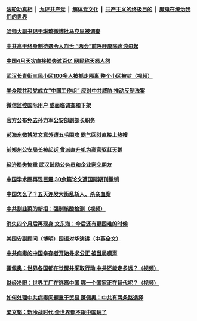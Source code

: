####  [法轮功真相](../../../../basic/blob/master/README.md?t=05090131) &nbsp;|&nbsp; [九评共产党](../../../../9ping.md/blob/master/README.md?t=05090131) &nbsp;|&nbsp; [解体党文化](../../../../jtdwh.md/blob/master/README.md?t=05090131)  &nbsp;|&nbsp; [共产主义的终极目的](../../../../gczydzjmd.md/blob/master/README.md?t=05090131) &nbsp;|&nbsp; [魔鬼在统治我们的世界](../../../../mgztzwmdsj.md/blob/master/README.md?t=05090131) 

#### [哈师大副书记于琳琦微博批马克思被调查](../pages/soh5/376429.md?t=05090131) 
#### [中共高干终身制待遇令人咋舌 “两会”前呼吁废除声浪忽起](../pages/soh5/376333.md?t=05090131) 
#### [中国4月天灾直接损失过百亿  网民称天怒人怨](../pages/soh5/376390.md?t=05090131) 
#### [武汉长青街三民小区100多人被抓走隔离  整个小区被封（视频）](../pages/soh5/376378.md?t=05090131) 
#### [美众院共和党成立“中国工作组”  应对中共威胁 推动反制法案](../pages/soh5/376366.md?t=05090131) 
#### [微信监控国际用户 或面临调查和下架](../pages/soh5/376306.md?t=05090131) 
#### [官方公布免去孙力军公安部副部长职务](../pages/soh5/376312.md?t=05090131) 
#### [郝海东微博发文意外遭五毛围攻 霸气回怼直接上热搜](../pages/soh5/376243.md?t=05090131) 
#### [前郑州公安局长被起诉 曾派直升机为高官驱赶天鹅](../pages/soh5/376294.md?t=05090131) 
#### [经济损失惨重 武汉鼓励公务员和企业家交朋友](../pages/soh5/376231.md?t=05090131) 
#### [中国学术圈再现巨震 30余篇论文遭国际期刊撤销](../pages/soh5/376207.md?t=05090131) 
#### [中国怎么了？五天连发大街乱斩人、杀亲血案 ](../pages/soh5/376195.md?t=05090131) 
#### [中共割韭菜的新招：强制核酸检测（视频）](../pages/soh5/376129.md?t=05090131) 
#### [消失四个月后再现身 文东海：今后还有更困难的时候](../pages/soh5/376102.md?t=05090131) 
#### [美国安副顾问（博明）国语对华演讲（中英全文）](../pages/soh5/376159.md?t=05090131) 
#### [中共病毒的中国幸存者开始寻求公正 被当局噤声](../pages/soh5/376135.md?t=05090131) 
#### [蓬佩奥：世界各国都在觉醒并采取行动  中共还能走多远？（视频）](../pages/soh5/376099.md?t=05090131) 
#### [财经冷眼：世界工厂在逃离中国  哪一个国家正在替代呢？（视频）](../pages/soh5/376090.md?t=05090131) 
#### [如何处理中共病毒问题重于贸易 蓬佩奥：中共有两条路选择](../pages/soh5/376078.md?t=05090131) 
#### [梁文韬：新冷战时代  全世界都不跟中国玩了](../pages/soh5/376087.md?t=05090131) 
